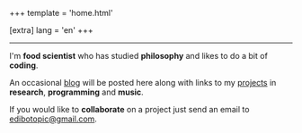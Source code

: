 +++
template = 'home.html'

[extra]
lang = 'en'
+++

---

I'm **food scientist** who has studied **philosophy** 
and likes to do a bit of **coding**.

An occasional [blog](@/blog/_index.md) will be posted here along 
with links to my [projects](@/projects/_index.md) in **research**, 
**programming** and **music**.

If you would like to **collaborate** on a project just send an email 
to [edibotopic@gmail.com](mailto:edibotopic@gmail.com).
